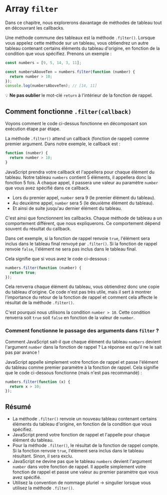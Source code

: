# Array `filter`

Dans ce chapitre, nous explorerons davantage de méthodes de tableau tout en découvrant les callbacks.

Une méthode commune des tableaux est la méthode `.filter()`. Lorsque vous appelez cette méthode sur un tableau, vous obtiendrez un autre tableau contenant certains éléments du tableau d'origine, en fonction de la condition que vous spécifiez. Prenons un exemple :

```javascript
const numbers = [9, 5, 14, 3, 11];

const numbersAboveTen = numbers.filter(function (number) {
  return number > 10;
});
console.log(numbersAboveTen); // [14, 11]
```

💡 **Ne pas oublier** le mot-clé `return` à l'intérieur de la fonction de rappel.

## Comment fonctionne `.filter(callback)`

Voyons comment le code ci-dessus fonctionne en décomposant son exécution étape par étape.

La méthode `.filter()` attend un callback (fonction de rappel) comme premier argument. Dans notre exemple, le callback est :

```javascript
function (number) {
  return number > 10;
}
```

JavaScript prendra votre callback et l'appellera pour chaque élément du tableau. Notre tableau `numbers` contient 5 éléments, il appellera donc la fonction 5 fois. À chaque appel, il passera une valeur au paramètre `number` que vous avez spécifié dans ce callback.

- Lors du premier appel, `number` sera 9 (le premier élément du tableau).
- Au deuxième appel, `number` sera 5 (le deuxième élément du tableau).
- Et ainsi de suite jusqu'au dernier élément du tableau.

C'est ainsi que fonctionnent les callbacks. Chaque méthode de tableau a un comportement différent, que nous expliquerons. Ce comportement dépend souvent du résultat du callback.

Dans cet exemple, si la fonction de rappel renvoie `true`, l'élément sera inclus dans le tableau final renvoyé par `.filter()`. Si la fonction de rappel renvoie `false`, l'élément ne sera pas inclus dans le tableau final.

Cela signifie que si vous avez le code ci-dessous :

```javascript
numbers.filter(function (number) {
  return true;
});
```

Cela renverra chaque élément du tableau, vous obtiendrez donc une copie du tableau d'origine. Ce code n'est pas très utile, mais il sert à montrer l'importance du retour de la fonction de rappel et comment cela affecte le résultat de la méthode `.filter()`.

C'est pourquoi nous utilisons la condition `number > 10`. Cette condition renverra soit `true` soit `false` en fonction de la valeur de `number`.

### Comment fonctionne le passage des arguments dans `filter` ?

Comment JavaScript sait-il que chaque élément du tableau `numbers` devient l'argument `number` dans la fonction de rappel ? La réponse est qu'il ne le sait pas par avance !

JavaScript appelle simplement votre fonction de rappel et passe l'élément du tableau comme premier paramètre à la fonction de rappel. Cela signifie que le code ci-dessous fonctionne (mais n'est pas recommandé) :

```javascript
numbers.filter(function (x) {
  return x > 10;
});
```

## Résumé

- La méthode `.filter()` renvoie un nouveau tableau contenant certains éléments du tableau d'origine, en fonction de la condition que vous spécifiez.
- JavaScript prend votre fonction de rappel et l'appelle pour chaque élément du tableau.
- Pour la méthode `.filter()`, le résultat de la fonction de rappel compte. Si la fonction renvoie `true`, l'élément sera inclus dans le tableau résultant. Sinon, il sera exclu.
- JavaScript ne devine pas que le tableau `numbers` devient l'argument `number` dans votre fonction de rappel. Il appelle simplement votre fonction de rappel et passe une valeur au premier paramètre que vous avez spécifié.
- Utilisez la convention de nommage pluriel → singulier lorsque vous utilisez la méthode `.filter()`.
```

